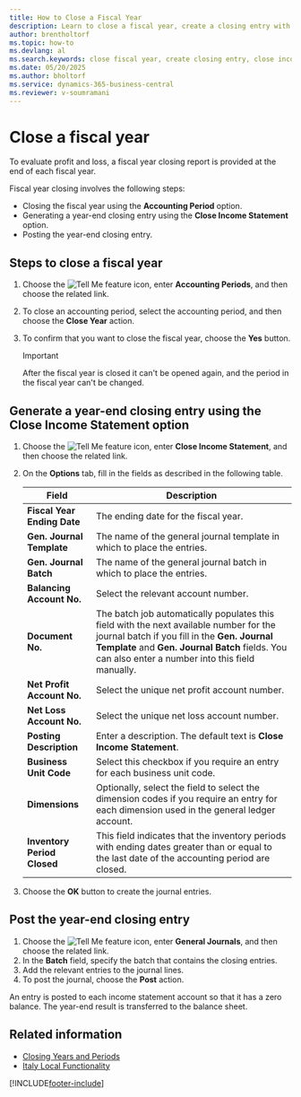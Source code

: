 ```yaml
---
title: How to Close a Fiscal Year
description: Learn to close a fiscal year, create a closing entry with the Close Income Statement option, and post it.
author: brentholtorf
ms.topic: how-to
ms.devlang: al
ms.search.keywords: close fiscal year, create closing entry, close income statement option, post closing entry, Italian version
ms.date: 05/20/2025
ms.author: bholtorf
ms.service: dynamics-365-business-central
ms.reviewer: v-soumramani
---
```


# Close a fiscal year

To evaluate profit and loss, a fiscal year closing report is provided at the end of each fiscal year.  

Fiscal year closing involves the following steps:  

- Closing the fiscal year using the **Accounting Period** option.  
- Generating a year-end closing entry using the **Close Income Statement** option.  
- Posting the year-end closing entry.  

## Steps to close a fiscal year

1. Choose the ![Tell Me feature](../../media/ui-search/search_small.png "Tell me what you want to do") icon, enter **Accounting Periods**, and then choose the related link.  
1. To close an accounting period, select the accounting period, and then choose the **Close Year** action.  
1. To confirm that you want to close the fiscal year, choose the **Yes** button.  

    > [!IMPORTANT]  
    > After the fiscal year is closed it can't be opened again, and the period in the fiscal year can't be changed.  

## Generate a year-end closing entry using the Close Income Statement option  

1. Choose the ![Tell Me feature](../../media/ui-search/search_small.png "Tell me what you want to do") icon, enter **Close Income Statement**, and then choose the related link.  
1. On the **Options** tab, fill in the fields as described in the following table.  

    |Field|Description|  
    |---------------------------------|---------------------------------------|  
    |**Fiscal Year Ending Date**|The ending date for the fiscal year.|  
    |**Gen. Journal Template**|The name of the general journal template in which to place the entries.|  
    |**Gen. Journal Batch**|The name of the general journal batch in which to place the entries.|  
    |**Balancing Account No.**|Select the relevant account number.|  
    |**Document No.**|The batch job automatically populates this field with the next available number for the journal batch if you fill in the **Gen. Journal Template** and **Gen. Journal Batch** fields. You can also enter a number into this field manually.|  
    |**Net Profit Account No.**|Select the unique net profit account number.|  
    |**Net Loss Account No.**|Select the unique net loss account number.|  
    |**Posting Description**|Enter a description. The default text is **Close Income Statement**.|  
    |**Business Unit Code**|Select this checkbox if you require an entry for each business unit code.|  
    |**Dimensions**|Optionally, select the field to select the dimension codes if you require an entry for each dimension used in the general ledger account.|  
    |**Inventory Period Closed**|This field indicates that the inventory periods with ending dates greater than or equal to the last date of the accounting period are closed.|  

1. Choose the **OK**  button to create the journal entries.  

## Post the year-end closing entry  

1. Choose the ![Tell Me feature](../../media/ui-search/search_small.png "Tell me what you want to do") icon, enter **General Journals**, and then choose the related link.  
1. In the **Batch** field, specify the batch that contains the closing entries.  
1. Add the relevant entries to the journal lines.  
1. To post the journal, choose the **Post** action.  

An entry is posted to each income statement account so that it has a zero balance. The year-end result is transferred to the balance sheet.  

## Related information

- [Closing Years and Periods](../../year-close-years-periods.md)
- [Italy Local Functionality](italy-local-functionality.md)

[!INCLUDE[footer-include](../../includes/footer-banner.md)]
